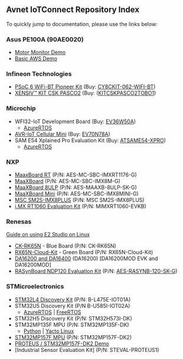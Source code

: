 ## Avnet IoTConnect Repository Index
To quickly jump to documentation, please use the links below:

### Asus PE100A (90AE0020)
* [Motor Monitor Demo](https://github.com/avnet-iotconnect/iotc-python-examples/tree/main/PE100A_Motor_Monitor_Demo)
* [Basic AWS Demo](https://github.com/avnet-iotconnect/iotc-python-examples/tree/main/PE100A_Basic_AWS_Demo)

### Infineon Technologies
* [PSoC 6 WiFi-BT Pioneer Kit](https://github.com/avnet-iotconnect/iotc-modustoolbox-example) (Buy: [CY8CKIT-062-WIFI-BT](https://www.avnet.com/shop/us/products/infineon/cy8ckit-062-wifi-bt-3074457345644457811))
* [XENSIV™ KIT CSK PASCO2](https://github.com/avnet-iotconnect/iotc-modustoolbox-xensiv-example) (Buy: ([KITCSKPASCO2TOBO1](https://www.avnet.com/shop/us/products/infineon/kitcskpasco2tobo1-3074457345649343226))

### Microchip
* WFI32-IoT Development Board (Buy: [EV36W50A](https://www.avnet.com/shop/us/products/microchip/ev36w50a-3074457345653415285/))
  * [AzureRTOS](https://github.com/avnet-iotconnect/iotc-azurertos-sdk/tree/main/samples/wfi32iot)
* [AVR-IoT Cellular Mini](https://github.com/avnet-iotconnect/iotc-arduino-mchp-avr-sdk) (Buy: [EV70N78A](https://www.avnet.com/shop/us/products/microchip/ev70n78a-3074457345652818957/))
* SAM E54 Xplained Pro Evaluation Kit (Buy: [ATSAME54-XPRO](https://www.avnet.com/shop/us/products/microchip/atsame54-xpro-3074457345632695712))
  * [AzureRTOS](https://github.com/avnet-iotconnect/iotc-azurertos-sdk/tree/main/samples/same54xpro)

### NXP
* [MaaxBoard RT](https://github.com/avnet-iotconnect/iotc-azurertos-sdk/tree/main/samples/maaxboardrt) (P/N: AES-MC-SBC-IMXRT1176-G)
* [MaaXBoard](https://github.com/avnet-iotconnect/iotc-yocto-python-sdk/blob/hardknott/board_specific_readmes/maaxboard.md) (P/N: AES-MC-SBC-IMX8M-G)
* [MaaXBoard 8ULP](https://github.com/avnet-iotconnect/iotc-yocto-python-sdk/blob/hardknott/board_specific_readmes/maaxboard.md) (P/N: AES-MAAXB-8ULP-SK-G)
* [MaaXBoard Mini](https://github.com/avnet-iotconnect/iotc-yocto-python-sdk/blob/hardknott/board_specific_readmes/maaxboard.md) (P/N: AES-MC-SBC-IMX8MINI-G)
* [MSC SM2S-IMX8PLUS](https://github.com/avnet-iotconnect/iotc-yocto-python-sdk/blob/hardknott/board_specific_readmes/sm2s-imx8mp.md) (P/N: MSC SM2S-IMX8PLUS)
* [i.MX RT1060 Evaluation Kit](https://github.com/avnet-iotconnect/iotc-azurertos-sdk/tree/main/samples/mimxrt1060) (P/N: MIMXRT1060-EVKB)

### Renesas  
[Guide on using E2 Studio on Linux](documentation/e2studio/e2studio_linux_guide.md)
* [CK-RK65N](https://github.com/avnet-iotconnect/iotc-azurertos-sdk/tree/main/samples/ck-rx65n) - Blue Board (P/N: CK-RK65N)
* [RX65N-Cloud-Kit](https://github.com/avnet-iotconnect/iotc-azurertos-sdk/tree/main/samples/rx65ncloudkit) - Green Board (P/N: RX65N-Cloud-Kit)
* [DA16200 and DA16400](https://github.com/avnet-iotconnect/iotc-dialog-da16k-sdk) (DA16200) [DA16200MOD EVK and DA16200MOD]
* [RASynBoard NDP120 Evaluation Kit](https://github.com/Avnet/RASynBoard-Out-of-Box-Demo/blob/rasynboard_v2_tiny/docs/IoTConnect.md) (P/N: [AES-RASYNB-120-SK-G](https://www.avnet.com/wps/portal/us/products/avnet-boards/avnet-board-families/rasynboard/))

### STMicroelectronics
* [STM32L4 Discovery Kit](https://github.com/avnet-iotconnect/iotc-azurertos-sdk/tree/main/samples/stm32l4) (P/N: B-L475E-IOT01A)
* STM32U5 Discovery Kit (P/N B-U585I-IOT02A)
  * [AzureRTOS](https://github.com/avnet-iotconnect/iotc-azurertos-stm32-u5) | [FreeRTOS](https://github.com/avnet-iotconnect/iotc-freertos-stm32-u5) 
* STM32H5 Discovery Kit (P/N: STM32H573I-DK)
* STM32MP135F MPU (P/N: STM32MP135F-DK)
  * [Python](https://github.com/avnet-iotconnect/iotc-pov-engineering/tree/main/STM32MP135F-DK2_Demo) | [Yacto Linux](https://github.com/avnet-iotconnect/iotc-yocto-c-sdk/blob/kirkstone/board_specific_readmes/stm32mpu135.md)
* [STM32MP157F MPU](https://github.com/avnet-iotconnect/iotc-pov-engineering/tree/main/STM32MP157F-DK2_Demo) (P/N: STM32MP157F-DK2)
* [PROTEUS / STM32MP157F-DK2 Demo](https://github.com/avnet-iotconnect/iotc-python-examples/tree/main/PROTEUS_MP157F_Demo)
* [Industrial Sensor Evaluation Kit] (P/N: STEVAL-PROTEUS1)
